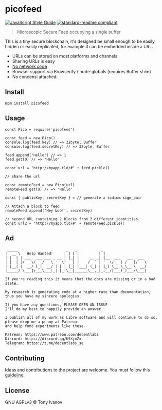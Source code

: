 # picofeed

[![JavaScript Style Guide](https://img.shields.io/badge/code_style-standard-brightgreen.svg)](https://standardjs.com)
[![standard-readme compliant](https://img.shields.io/badge/readme%20style-standard-brightgreen.svg?style=flat-square)](https://github.com/RichardLitt/standard-readme)

> Microscopic Secure Feed occupying a single buffer

This is a tiny secure blockchain, it's designed be small enough to be easily
hidden or easily replicated, for example it can be embedded inside a URL.

- URLs can be stored on most platforms and channels
- Sharing URLs is easy
- [No network code](https://xkcd.com/2259/)
- Browser support via Browserify / node-globals (requires Buffer shim)
- No concensi attached.

## <a name="install"></a> Install

```
npm install picofeed
```

## <a name="usage"></a> Usage

```
const Pico = require('picofeed')

const feed = new Pico()
console.log(feed.key) // => 32byte, Buffer
console.log(feed.secretKey) // => 32byte, Buffer

feed.append('Hello') // => 1
feed.get(0) // => 'Hello'

const url = 'http://myapp.tld/#' + feed.pickle()

// share the url

const remoteFeed = new Pico(url)
remoteFeed.get(0) // => 'Hello'

const { publicKey, secretKey } = // generate a sodium sign_pair

// Attach a block to feed
remoteFeed.append('Hey bob!', secretKey)

// second URL containing 2 blocks from 2 different identities.
const url2 = 'http://myapp.tld/#' + remoteFeed.pickle()

```

## Ad

```ad
 _____                      _   _           _
|  __ \   Help Wanted!     | | | |         | |
| |  | | ___  ___ ___ _ __ | |_| |     __ _| |__  ___   ___  ___
| |  | |/ _ \/ __/ _ \ '_ \| __| |    / _` | '_ \/ __| / __|/ _ \
| |__| |  __/ (_|  __/ | | | |_| |___| (_| | |_) \__ \_\__ \  __/
|_____/ \___|\___\___|_| |_|\__|______\__,_|_.__/|___(_)___/\___|

If you're reading this it means that the docs are missing or in a bad state.

My research is generating code at a higher rate than documentation,
thus you have my sincere apologies.

If you have any questions, PLEASE OPEN AN ISSUE -
I'll do my best to happily provide an answer.

I publish all of my work as Libre software and will continue to do so,
please drop me a penny at Patreon
and help fund experiments like these.

Patreon: https://www.patreon.com/decentlabs
Discord: https://discord.gg/K5XjmZx
Telegram: https://t.me/decentlabs_se
```


## <a name="contribute"></a> Contributing

Ideas and contributions to the project are welcome. You must follow this [guideline](https://github.com/telamon/picofeed/blob/master/CONTRIBUTING.md).

## License

GNU AGPLv3 © Tony Ivanov
